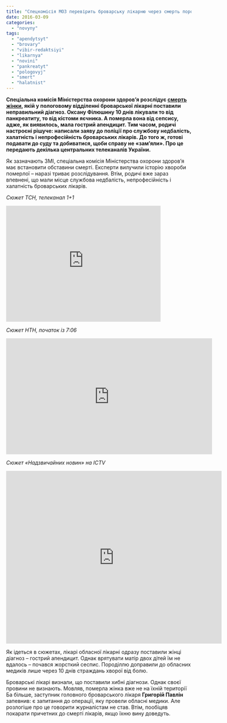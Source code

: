```yaml
---
title: "Спецкомісія МОЗ перевірить броварську лікарню через смерть породіллі – ЗМІ"
date: 2016-03-09
categories: 
  - "novyny"
tags: 
  - "apendytsyt"
  - "brovary"
  - "vibir-redaktsiyi"
  - "likarnya"
  - "novini"
  - "pankreatyt"
  - "pologovyj"
  - "smert"
  - "halatnist"
---
```


**Спеціальна комісія Міністерства охорони здоров’я розслідує [смерть жінки](https://mpz.brovary.org/smert-porodilli-brovarski-likari-splutaly-apendytsyt-iz-pankreatytom/), якій у пологовому відділенні броварської лікарні поставили неправильний діагноз. Оксану Філюшину 10 днів лікували то від панкреатиту, то від кістоми яєчника. А померла вона від сепсису, адже, як виявилось, мала гострий апендицит. Тим часом, родичі настроєні рішуче: написали заяву до поліції про службову недбалість, халатність і непрофесійність броварських лікарів. До того ж, готові подавати до суду та добиватися, щоби справу не «зам’яли». Про це передають декілька центральних телеканалів України.**

Як зазначають ЗМІ, спеціальна комісія Міністерства охорони здоров’я має встановити обставини смерті. Експерти вилучили історію хвороби померлої – наразі триває розслідування. Втім, родичі вже зараз впевнені, що мали місце службова недбалість, непрофесійність і халатність броварських лікарів.

_Сюжет ТСН, телеканал 1+1_

<iframe src="https://www.youtube.com/embed/u0ChjblnvAw" width="420" height="315" frameborder="0" allowfullscreen="allowfullscreen"></iframe>

_Сюжет НТН, початок із 7:06_

<iframe src="https://www.youtube.com/embed/0QQBQ8B2mxI?list=PL25d4EKDiTq5-BbqwZh4kGQyWIN5sjymL" width="560" height="315" frameborder="0" allowfullscreen="allowfullscreen"></iframe>

_Сюжет «Надзвичайних новин» на ICTV_

<iframe src="http://ictv.ua/embed/125071" width="586" height="469" frameborder="0" allowfullscreen="allowfullscreen"></iframe>

Як ідеться в сюжетах, лікарі обласної лікарні одразу поставили жінці діагноз – гострий апендицит. Однак врятувати матір двох дітей їм не вдалось – почався жорсткий сеспис. Породіллю доправили до обласних медиків лише через 10 днів страждань хворої від болю.

Броварські лікарі визнали, що поставили хибні діагнози. Однак своєї провини не визнають. Мовляв, померла жінка вже не на їхній території Ба більше, заступник головного броварського лікаря **Григорій Павлін** запевнив: є запитання до операції, яку провели обласні медики. Але розлогіше про це говорити журналістам не став. Втім, пообіцяв покарати причетних до смерті лікарів, якщо їхню вину доведуть.
